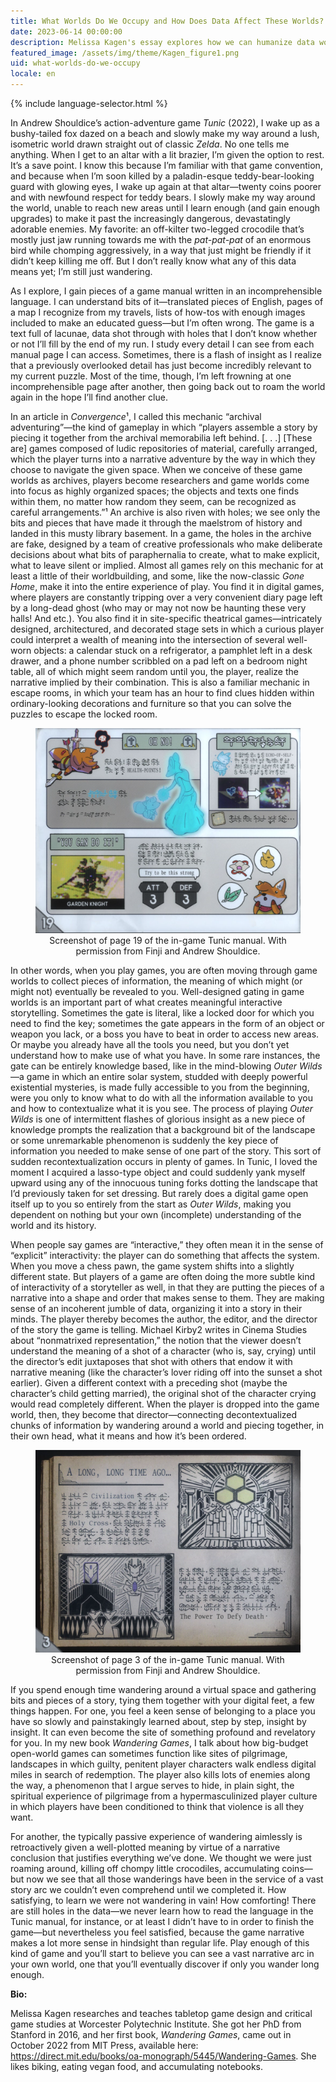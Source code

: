 ```yaml
---
title: What Worlds Do We Occupy and How Does Data Affect These Worlds?
date: 2023-06-14 00:00:00
description: Melissa Kagen's essay explores how we can humanize data work
featured_image: /assets/img/theme/Kagen_figure1.png
uid: what-worlds-do-we-occupy
locale: en
---
```


{% include language-selector.html %}

In Andrew Shouldice’s action-adventure game _Tunic_ (2022), I wake up as a bushy-tailed fox dazed on a beach and slowly make my way around a lush, isometric world drawn straight out of classic _Zelda_. No one tells me anything. When I get to an altar with a lit brazier, I’m given the option to rest. It’s a save point. I know this because I’m familiar with that game convention, and because when I’m soon killed by a paladin-esque teddy-bear-looking guard with glowing eyes, I wake up again at that altar—twenty coins poorer and with newfound respect for teddy bears. I slowly make my way around the world, unable to reach new areas until I learn enough (and gain enough upgrades) to make it past the increasingly dangerous, devastatingly adorable enemies. My favorite: an off-kilter two-legged crocodile that’s mostly just jaw running towards me with the _pat-pat-pat_ of an enormous bird while chomping aggressively, in a way that just might be friendly if it didn’t keep killing me off. But I don’t really know what any of this data means yet; I’m still just wandering.

As I explore, I gain pieces of a game manual written in an incomprehensible language. I can understand bits of it—translated pieces of English, pages of a map I recognize from my travels, lists of how-tos with enough images included to make an educated guess—but I’m often wrong. The game is a text full of lacunae, data shot through with holes that I don’t know whether or not I’ll fill by the end of my run. I study every detail I can see from each manual page I can access. Sometimes, there is a flash of insight as I realize that a previously overlooked detail has just become incredibly relevant to my current puzzle. Most of the time, though, I’m left frowning at one incomprehensible page after another, then going back out to roam the world again in the hope I’ll find another clue.

In an article in *Convergence*¹, I called this mechanic “archival adventuring”—the kind of gameplay in which “players assemble a story by piecing it together from the archival memorabilia left behind. [. . .] [These are] games composed of ludic repositories of material, carefully arranged, which the player turns into a narrative adventure by the way in which they choose to navigate the given space. When we conceive of these game worlds as archives, players become researchers and game worlds come into focus as highly organized spaces; the objects and texts one finds within them, no matter how random they seem, can be recognized as careful arrangements.”¹ An archive is also riven with holes; we see only the bits and pieces that have made it through the maelstrom of history and landed in this musty library basement. In a game, the holes in the archive are fake, designed by a team of creative professionals who make deliberate decisions about what bits of paraphernalia to create, what to make explicit, what to leave silent or implied. Almost all games rely on this mechanic for at least a little of their worldbuilding, and some, like the now-classic _Gone Home_, make it into the entire experience of play. You find it in digital games, where players are constantly tripping over a very convenient diary page left by a long-dead ghost (who may or may not now be haunting these very halls! And etc.). You also find it in site-specific theatrical games—intricately designed, architectured, and decorated stage sets in which a curious player could interpret a wealth of meaning into the intersection of several well-worn objects: a calendar stuck on a refrigerator, a pamphlet left in a desk drawer, and a phone number scribbled on a pad left on a bedroom night table, all of which might seem random until you, the player, realize the narrative implied by their combination. This is also a familiar mechanic in escape rooms, in which your team has an hour to find clues hidden within ordinary-looking decorations and furniture so that you can solve the puzzles to escape the locked room.

<center>
<figure>
	<img src="../assets/img/theme/Kagen_figure1.png" alt="A screenshot of a manual titled “A Long, Long Time Ago…” Only a few words stick out among the symbols: “Civilization,” “Holy Cross,” and “The Power To Defy Death.” Imagery of fox-like creatures venerating a jewel and a triad of hexagons are featured in two separate panels.">
    Screenshot of page 19 of the in-game Tunic manual. With permission from Finji and Andrew Shouldice.
</figure>
</center>

In other words, when you play games, you are often moving through game worlds to collect pieces of information, the meaning of which might (or might not) eventually be revealed to you. Well-designed gating in game worlds is an important part of what creates meaningful interactive storytelling. Sometimes the gate is literal, like a locked door for which you need to find the key; sometimes the gate appears in the form of an object or weapon you lack, or a boss you have to beat in order to access new areas. Or maybe you already have all the tools you need, but you don’t yet understand how to make use of what you have. In some rare instances, the gate can be entirely knowledge based, like in the mind-blowing _Outer Wilds_—a game in which an entire solar system, studded with deeply powerful existential mysteries, is made fully accessible to you from the beginning, were you only to know what to do with all the information available to you and how to contextualize what it is you see. The process of playing _Outer Wilds_ is one of intermittent flashes of glorious insight as a new piece of knowledge prompts the realization that a background bit of the landscape or some unremarkable phenomenon is suddenly the key piece of information you needed to make sense of one part of the story. This sort of sudden recontextualization occurs in plenty of games. In Tunic, I loved the moment I acquired a lasso-type object and could suddenly yank myself upward using any of the innocuous tuning forks dotting the landscape that I’d previously taken for set dressing. But rarely does a digital game open itself up to you so entirely from the start as _Outer Wilds_, making you dependent on nothing but your own (incomplete) understanding of the world and its history.

When people say games are “interactive,” they often mean it in the sense of “explicit” interactivity: the player can do something that affects the system. When you move a chess pawn, the game system shifts into a slightly different state. But players of a game are often doing the more subtle kind of interactivity of a storyteller as well, in that they are putting the pieces of a narrative into a shape and order that makes sense to them. They are making sense of an incoherent jumble of data, organizing it into a story in their minds. The player thereby becomes the author, the editor, and the director of the story the game is telling. Michael Kirby2 writes in Cinema Studies about “nonmatrixed representation,” the notion that the viewer doesn’t understand the meaning of a shot of a character (who is, say, crying) until the director’s edit juxtaposes that shot with others that endow it with narrative meaning (like the character’s lover riding off into the sunset a shot earlier). Given a different context with a preceding shot (maybe the character’s child getting married), the original shot of the character crying would read completely different. When the player is dropped into the game world, then, they become that director—connecting decontextualized chunks of information by wandering around a world and piecing together, in their own head, what it means and how it’s been ordered.

<center>
<figure>
	<img src="../assets/img/theme/Kagen_figure2.png" alt="A screenshot of a manual titled “OH NO!” Only a few words stick out among the symbols: “HEALTH-POINTS!”, “ECHO-OF-SELF,” “YOU CAN DO IT!”, “GARDEN KNIGHT,” and “Try to be this strong.” There are symbols of a fox with a sword and arrow in its back. Shields label attack and defense scores of 3. A fox is thinking about plants and two other miscellaneous objects.">
    Screenshot of page 3 of the in-game Tunic manual. With permission from Finji and Andrew Shouldice.
</figure>
</center>

If you spend enough time wandering around a virtual space and gathering bits and pieces of a story, tying them together with your digital feet, a few things happen. For one, you feel a keen sense of belonging to a place you have so slowly and painstakingly learned about, step by step, insight by insight. It can even become the site of something profound and revelatory for you. In my new book _Wandering Games_, I talk about how big-budget open-world games can sometimes function like sites of pilgrimage, landscapes in which guilty, penitent player characters walk endless digital miles in search of redemption. The player also kills lots of enemies along the way, a phenomenon that I argue serves to hide, in plain sight, the spiritual experience of pilgrimage from a hypermasculinized player culture in which players have been conditioned to think that violence is all they want.

For another, the typically passive experience of wandering aimlessly is retroactively given a well-plotted meaning by virtue of a narrative conclusion that justifies everything we’ve done. We thought we were just roaming around, killing off chompy little crocodiles, accumulating coins—but now we see that all those wanderings have been in the service of a vast story arc we couldn’t even comprehend until we completed it. How satisfying, to learn we were not wandering in vain! How comforting! There are still holes in the data—we never learn how to read the language in the Tunic manual, for instance, or at least I didn’t have to in order to finish the game—but nevertheless you feel satisfied, because the game narrative makes a lot more sense in hindsight than regular life. Play enough of this kind of game and you’ll start to believe you can see a vast narrative arc in your own world, one that you’ll eventually discover if only you wander long enough.

**Bio:**

Melissa Kagen researches and teaches tabletop game design and critical game studies at Worcester Polytechnic Institute. She got her PhD from Stanford in 2016, and her first book, _Wandering Games_, came out in October 2022 from MIT Press, available here: https://direct.mit.edu/books/oa-monograph/5445/Wandering-Games. She likes biking, eating vegan food, and accumulating notebooks.
